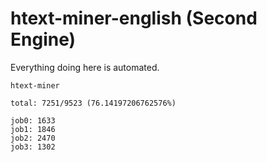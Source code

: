 # htext-miner-english (Second Engine)

Everything doing here is automated.

```
htext-miner

total: 7251/9523 (76.14197206762576%)

job0: 1633
job1: 1846
job2: 2470
job3: 1302
```